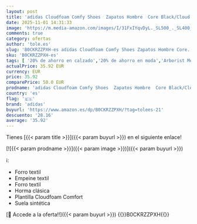 ```yaml
---
layout: post
title: 'adidas Cloudfoam Comfy Shoes  Zapatos Hombre  Core Black/Cloud White/Core Black  46 EU'
date: 2025-11-01 14:31:33
image: 'https://m.media-amazon.com/images/I/31FxIYqvDyL._SL500_._SL400_.jpg'
comments: true
category: ofertas
author: 'tole.es'
slug: 'B0CKRZZPXH-es adidas Cloudfoam Comfy Shoes Zapatos Hombre Core...'
sku: 'B0CKRZZPXH-es'
tags: [ '20% de ahorro en calzado','20% de ahorro en moda','Arborist Merchandising Root','Moda','Moda Hombre','Prime Student -10% adicional en una selección de Moda','Self Service','Special Features Stores','Zapatillas casual para hombre','Zapatillas deportivas y de moda para hombre','Zapatos para hombre','Zapatos: -10% adicional en una selección de Moda','adidas','c8538d25-3af9-48d3-aeff-5f3ce5572a36_0','c8538d25-3af9-48d3-aeff-5f3ce5572a36_4801','c8538d25-3af9-48d3-aeff-5f3ce5572a36_8301','zapatos','🇪🇸', ]
actualPrice: 35.92 EUR
currency: EUR
price: 35.92
comparePrice: 50.0 EUR
prodname: 'adidas Cloudfoam Comfy Shoes  Zapatos Hombre  Core Black/Cloud White/Core Black  46 EU'
country: 'es'
flag: '🇪🇸'
brand: 'adidas'
buyurl: 'https://www.amazon.es/dp/B0CKRZZPXH/?tag=tolees-21'
descuento: '28.16'
average: '35.92'
---
```


Tienes [{{< param title >}}]({{< param buyurl >}}) en el siguiente enlace!

[![{{< param prodname >}}]({{< param image >}})]({{< param buyurl >}})

ℹ️:

- Forro textil
- Empeine textil
- Forro textil
- Horma clásica
- Plantilla Cloudfoam Comfort
- Suela sintética

[🛒 Accede a la oferta!!]({{< param buyurl >}})
{{<world>}}B0CKRZZPXH{{</world>}}
